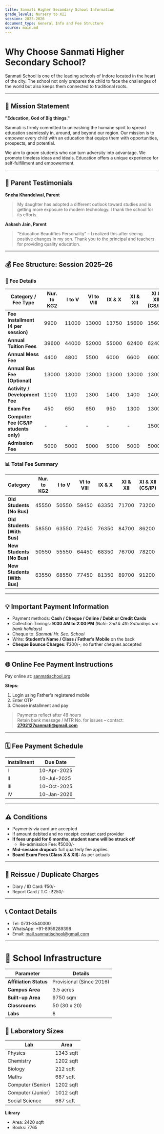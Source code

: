 ```yaml
---
title: Sanmati Higher Secondary School Information
grade_levels: Nursery to XII
session: 2025-2026
document_type: General Info and Fee Structure
source: main.md
---
```


# Why Choose Sanmati Higher Secondary School?

Sanmati School is one of the leading schools of Indore located in the heart of the city. The school not only prepares the child to face the challenges of the world but also keeps them connected to traditional roots.

---

## 🧭 Mission Statement

**"Education, God of Big things."**

Sanmati is firmly committed to unleashing the humane spirit to spread education seamlessly in, around, and beyond our region. Our mission is to empower every child with an education that equips them with opportunities, prospects, and potential.

We aim to groom students who can turn adversity into advantage. We promote timeless ideas and ideals. Education offers a unique experience for self-fulfillment and empowerment.

---

<!-- Testimonials -->
## 💬 Parent Testimonials

**Sneha Khandelwal, Parent**  
> My daughter has adopted a different outlook toward studies and is getting more exposure to modern technology. I thank the school for its efforts.

**Aakash Jain, Parent**  
> "Education Beautifies Personality" – I realized this after seeing positive changes in my son. Thank you to the principal and teachers for providing quality education.

---

## 💰 Fee Structure: Session 2025–26

### 🧾 Fee Details

| Category / Fee Type | Nur. to KG2 | I to V | VI to VIII | IX & X | XI & XII | XI & XII (CS/IP) |
|---------------------|-------------|--------|------------|--------|-----------|------------------|
| **Fee Installment (4 per session)** | 9900 | 11000 | 13000 | 13750 | 15600 | 15600 |
| **Annual Tuition Fees** | 39600 | 44000 | 52000 | 55000 | 62400 | 62400 |
| **Annual Mess Fee** | 4400 | 4800 | 5500 | 6000 | 6600 | 6600 |
| **Annual Bus Fee (Optional)** | 13000 | 13000 | 13000 | 13000 | 13000 | 13000 |
| **Activity / Development Fee** | 1100 | 1100 | 1300 | 1400 | 1400 | 1400 |
| **Exam Fee** | 450 | 650 | 650 | 950 | 1300 | 1300 |
| **Computer Fee (CS/IP students only)** | - | - | - | - | - | 1500 |
| **Admission Fee** | 5000 | 5000 | 5000 | 5000 | 5000 | 5000 |

### 📊 Total Fee Summary

| Category | Nur. to KG2 | I to V | VI to VIII | IX & X | XI & XII | XI & XII (CS/IP) |
|----------|-------------|--------|------------|--------|-----------|------------------|
| **Old Students (No Bus)** | 45550 | 50550 | 59450 | 63350 | 71700 | 73200 |
| **Old Students (With Bus)** | 58550 | 63550 | 72450 | 76350 | 84700 | 86200 |
| **New Students (No Bus)** | 50550 | 55550 | 64450 | 68350 | 76700 | 78200 |
| **New Students (With Bus)** | 63550 | 68550 | 77450 | 81350 | 89700 | 91200 |

---

## 💡 Important Payment Information

- Payment methods: **Cash / Cheque / Online / Debit or Credit Cards**
- Collection Timings: **9:00 AM to 2:00 PM** *(Note: 2nd & 4th Saturdays are bank holidays)*
- Cheque to: *Sanmati Hr. Sec. School*
- Write: **Student’s Name / Class / Father’s Mobile** on the back
- **Cheque Bounce Charges**: ₹300/-; no further cheques accepted

---

## 🌐 Online Fee Payment Instructions

Pay online at: [sanmatischool.org](http://sanmati.rayninfolabs.com/)

**Steps:**
1. Login using Father's registered mobile
2. Enter OTP
3. Choose installment and pay

> Payments reflect after 48 hours  
> Retain bank message / MTR No. for issues – contact: **2702127sanmati@gmail.com**

---

## 🗓️ Fee Payment Schedule

| Installment | Due Date |
|-------------|-----------|
| I           | 10-Apr-2025 |
| II          | 10-Jul-2025 |
| III         | 10-Oct-2025 |
| IV          | 10-Jan-2026 |

---

## ⚠️ Conditions

- Payments via card are accepted
- If amount debited and no receipt: contact card provider
- **If fees unpaid for 6 months, student name will be struck off**
  - Re-admission Fee: ₹5000/-
- **Mid-session dropout:** full quarterly fee applies
- **Board Exam Fees (Class X & XII):** As per actuals

---

## 📄 Reissue / Duplicate Charges

- Diary / ID Card: ₹50/-
- Report Card / T.C.: ₹250/-

---

## 📞 Contact Details

- Tel: 0731-3540000  
- WhatsApp: +91-8959289398  
- Email: [mail.sanmatischool@gmail.com](mailto:mail.sanmatischool@gmail.com)

---

# 🏫 School Infrastructure

| Parameter | Details |
|-----------|---------|
| **Affiliation Status** | Provisional (Since 2016) |
| **Campus Area** | 3.5 acres |
| **Built-up Area** | 9750 sqm |
| **Classrooms** | 50 (30 x 20) |
| **Labs** | 8 |

## 🔬 Laboratory Sizes

| Lab | Area |
|-----|------|
| Physics | 1343 sqft |
| Chemistry | 1202 sqft |
| Biology | 212 sqft |
| Maths | 687 sqft |
| Computer (Senior) | 1202 sqft |
| Computer (Junior) | 1012 sqft |
| Social Science | 687 sqft |

**Library**  
- Area: 2420 sqft  
- Books: 7765
